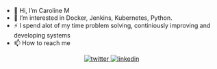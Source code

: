- 👋  Hi, I’m Caroline M
- 👀  I’m interested in Docker, Jenkins, Kubernetes, Python. 
- ⚡   I spend alot of my time problem solving, continiously improving and developing systems
- 📫 How to reach me 
<div align="center">
<a href="https://twitter.com/carolinemdev" target="_blank">
<img src=https://img.shields.io/badge/twitter-%2300acee.svg?&style=for-the-badge&logo=twitter&logoColor=white alt=twitter style="margin-bottom: 5px;" />
</a>
<a href="https://www.linkedin.com/in/caroline-muthambiri/" target="_blank">
<img src=https://img.shields.io/badge/linkedin-%231E77B5.svg?&style=for-the-badge&logo=linkedin&logoColor=white alt=linkedin style="margin-bottom: 5px;" />
</div>
<!---
muthambiri/muthambiri is a ✨ special ✨ repository because its `README.md` (this file) appears on your GitHub profile.
You can click the Preview link to take a look at your changes.
--->
